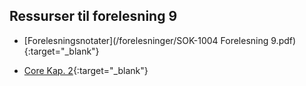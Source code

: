## Ressurser til forelesning 9

- [Forelesningsnotater](/forelesninger/SOK-1004 Forelesning 9.pdf){:target="_blank"}

- [Core Kap. 2](https://www.core-econ.org/the-economy/book/text/02.html){:target="_blank"}

